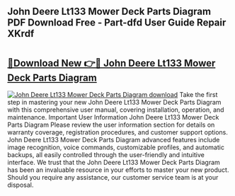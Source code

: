 ## John Deere Lt133 Mower Deck Parts Diagram PDF Download Free - Part-dfd User Guide Repair XKrdf

# <h2><a href="http://dfhsf2.blite.top/?on=John+Deere+Lt133+Mower+Deck+Parts+Diagram">🔗Download New 👉🔴 John Deere Lt133 Mower Deck Parts Diagram</a></h2>

[![John Deere Lt133 Mower Deck Parts Diagram download](https://i.imgur.com/lujVjoI.png)](http://dfhsf2.blite.top/?on=John+Deere+Lt133+Mower+Deck+Parts+Diagram)
Take the first step in mastering your new John Deere Lt133 Mower Deck Parts Diagram with this comprehensive user manual, covering installation, operation, and maintenance. Important User Information John Deere Lt133 Mower Deck Parts Diagram Please review the user information section for details on warranty coverage, registration procedures, and customer support options. John Deere Lt133 Mower Deck Parts Diagram advanced features include image recognition, voice commands, customizable profiles, and automatic backups, all easily controlled through the user-friendly and intuitive interface. We trust that the John Deere Lt133 Mower Deck Parts Diagram has been an invaluable resource in your efforts to master your new product. Should you require any assistance, our customer service team is at your disposal.
